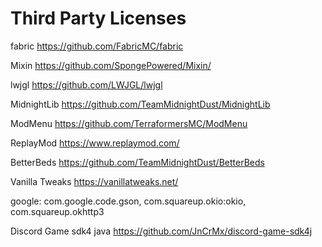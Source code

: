 
# Third Party Licenses

fabric	https://github.com/FabricMC/fabric

Mixin	https://github.com/SpongePowered/Mixin/

lwjgl	https://github.com/LWJGL/lwjgl

MidnightLib    https://github.com/TeamMidnightDust/MidnightLib

ModMenu    https://github.com/TerraformersMC/ModMenu

ReplayMod    https://www.replaymod.com/

BetterBeds    https://github.com/TeamMidnightDust/BetterBeds

Vanilla Tweaks    https://vanillatweaks.net/

google: 
	com.google.code.gson, com.squareup.okio:okio, com.squareup.okhttp3

 Discord Game sdk4 java    https://github.com/JnCrMx/discord-game-sdk4j


